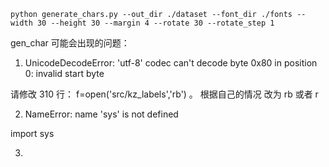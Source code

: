
`python generate_chars.py --out_dir ./dataset --font_dir ./fonts --width 30 --height 30 --margin 4 --rotate 30 --rotate_step 1`



gen_char 可能会出现的问题：

1. UnicodeDecodeError: 'utf-8' codec can't decode byte 0x80 in position 0: invalid start byte

请修改 310 行： f=open('src/kz_labels','rb') 。 根据自己的情况 改为 rb 或者 r 

2. NameError: name 'sys' is not defined

import sys

3. 